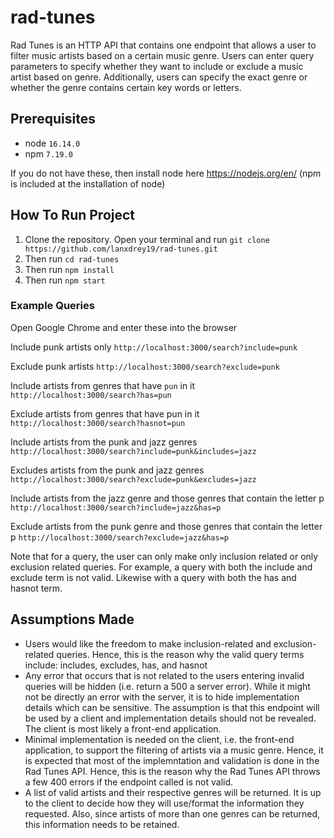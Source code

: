 # rad-tunes

Rad Tunes is an HTTP API that contains one endpoint that allows a user to filter music artists based on a certain music genre. Users can enter query parameters to specify whether they want to include or exclude a music artist based on genre. Additionally, users can specify the exact genre or whether the genre contains certain key words or letters. 

## Prerequisites

- node `16.14.0`
- npm `7.19.0`

If you do not have these, then install node here https://nodejs.org/en/ (npm is included at the installation of node)

## How To Run Project

1. Clone the repository. Open your terminal and run `git clone https://github.com/lanxdrey19/rad-tunes.git`
2. Then run `cd rad-tunes`
3. Then run `npm install`
3. Then run `npm start`

### Example Queries

Open Google Chrome and enter these into the browser

Include punk artists only
`http://localhost:3000/search?include=punk`

Exclude punk artists
`http://localhost:3000/search?exclude=punk`

Include artists from genres that have `pun` in it
`http://localhost:3000/search?has=pun`

Exclude artists from genres that have pun in it
`http://localhost:3000/search?hasnot=pun`

Include artists from the punk and jazz genres
`http://localhost:3000/search?include=punk&includes=jazz`

Excludes artists from the punk and jazz genres
`http://localhost:3000/search?exclude=punk&excludes=jazz`

Include artists from the jazz genre and those genres that contain the letter p
`http://localhost:3000/search?include=jazz&has=p`

Exclude artists from the punk genre and those genres that contain the letter p
`http://localhost:3000/search?exclude=jazz&has=p`

Note that for a query, the user can only make only inclusion related or only exclusion related queries. For example, a query with both the include and exclude term is not valid. Likewise with a query with both the has and hasnot term. 

## Assumptions Made
- Users would like the freedom to make inclusion-related and exclusion-related queries. Hence, this is the reason why the valid query terms include: includes, excludes, has, and hasnot
- Any error that occurs that is not related to the users entering invalid queries will be hidden (i.e. return a 500 a server error). While it might not be directly an error with the server, it is to hide implementation details which can be sensitive. The assumption is that this endpoint will be used by a client and implementation details should not be revealed. The client is most likely a front-end application. 
- Minimal implementation is needed on the client, i.e. the front-end application, to support the filtering of artists via a music genre. Hence, it is expected that most of the implemntation and validation is done in the Rad Tunes API. Hence, this is the reason why the Rad Tunes API throws a few 400 errors if the endpoint called is not valid. 
- A list of valid artists and their respective genres will be returned. It is up to the client to decide how they will use/format the information they requested. Also, since artists of more than one genres can be returned, this information needs to be retained. 
